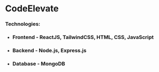 # CodeElevate

### Technologies:

- ### Frontend - ReactJS, TailwindCSS, HTML, CSS, JavaScript
- ### Backend - Node.js, Express.js
- ### Database - MongoDB
